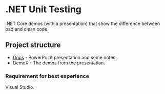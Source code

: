 # .NET Unit Testing
.NET Core demos (with a presentation) that show the difference between bad and clean code.

## Project structure
- [Docs](https://github.com/MTrajK/dotnet-projects/tree/main/DotNet.CleanCode/Docs) - PowerPoint presentation and some notes.
- DemoX - The demos from the presentation.

### Requirement for best experience
Visual Studio.
